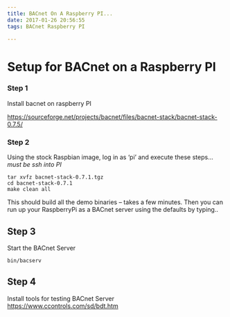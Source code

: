 ```yaml
---
title: BACnet On A Raspberry PI...
date: 2017-01-26 20:56:55
tags: BACnet Raspberry PI

---
```

# Setup for BACnet on a Raspberry PI


### Step 1
Install bacnet on raspberry PI

https://sourceforge.net/projects/bacnet/files/bacnet-stack/bacnet-stack-0.7.5/

### Step 2

Using the stock Raspbian image, log in as ‘pi’ and execute these steps…
*must be ssh into PI*

```
tar xvfz bacnet-stack-0.7.1.tgz
cd bacnet-stack-0.7.1
make clean all
```
This should build all the demo binaries – takes a few minutes. Then you can run up your RaspberryPi as a BACnet server using the defaults by typing..

## Step 3
Start the BACnet Server

```
bin/bacserv
```

## Step 4
Install tools for testing BACnet Server
https://www.ccontrols.com/sd/bdt.htm
